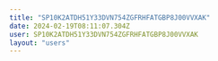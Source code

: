 ```yaml
---
title: "SP10K2ATDH51Y33DVN754ZGFRHFATGBP8J00VVXAK"
date: 2024-02-19T08:11:07.304Z
user: SP10K2ATDH51Y33DVN754ZGFRHFATGBP8J00VVXAK
layout: "users"
---
```

    